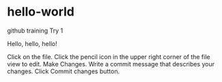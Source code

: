 # hello-world
github training
Try 1

Hello, hello, hello!

Click on the file.
Click the  pencil icon in the upper right corner of the file view to edit.
Make Changes.
Write a commit message that describes your changes.
Click Commit changes button.

